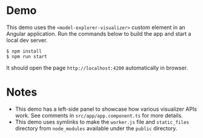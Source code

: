 # Demo

This demo uses the `<model-explorer-visualizer>` custom element in an Angular
application. Run the commands below to build the app and start a local dev
server.

```
$ npm install
$ npm run start
```

It should open the page `http://localhost:4200` automatically in browser.

# Notes

- This demo has a left-side panel to showcase how various visualizer APIs work.
  See comments in `src/app/app.component.ts` for more details.
- This demo uses symlinks to make the `worker.js` file and `static_files`
  directory from `node_modules` available under the `public` directory.
